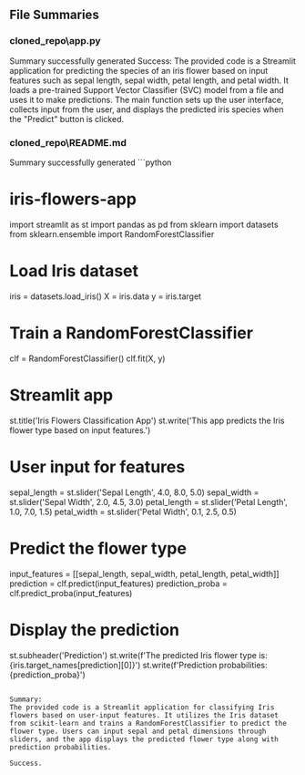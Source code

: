 
## File Summaries

### cloned_repo\app.py
Summary successfully generated Success: The provided code is a Streamlit application for predicting the species of an iris flower based on input features such as sepal length, sepal width, petal length, and petal width. It loads a pre-trained Support Vector Classifier (SVC) model from a file and uses it to make predictions. The main function sets up the user interface, collects input from the user, and displays the predicted iris species when the "Predict" button is clicked.

### cloned_repo\README.md
Summary successfully generated ```python
# iris-flowers-app

import streamlit as st
import pandas as pd
from sklearn import datasets
from sklearn.ensemble import RandomForestClassifier

# Load Iris dataset
iris = datasets.load_iris()
X = iris.data
y = iris.target

# Train a RandomForestClassifier
clf = RandomForestClassifier()
clf.fit(X, y)

# Streamlit app
st.title('Iris Flowers Classification App')
st.write('This app predicts the Iris flower type based on input features.')

# User input for features
sepal_length = st.slider('Sepal Length', 4.0, 8.0, 5.0)
sepal_width = st.slider('Sepal Width', 2.0, 4.5, 3.0)
petal_length = st.slider('Petal Length', 1.0, 7.0, 1.5)
petal_width = st.slider('Petal Width', 0.1, 2.5, 0.5)

# Predict the flower type
input_features = [[sepal_length, sepal_width, petal_length, petal_width]]
prediction = clf.predict(input_features)
prediction_proba = clf.predict_proba(input_features)

# Display the prediction
st.subheader('Prediction')
st.write(f'The predicted Iris flower type is: {iris.target_names[prediction][0]}')
st.write(f'Prediction probabilities: {prediction_proba}')
```

Summary:
The provided code is a Streamlit application for classifying Iris flowers based on user-input features. It utilizes the Iris dataset from scikit-learn and trains a RandomForestClassifier to predict the flower type. Users can input sepal and petal dimensions through sliders, and the app displays the predicted flower type along with prediction probabilities.

Success.

